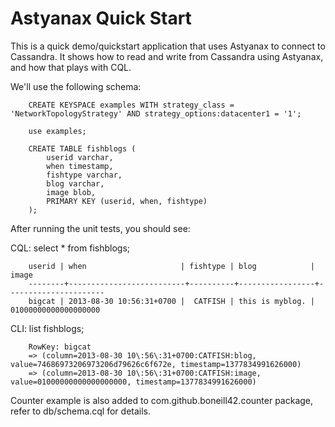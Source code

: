 Astyanax Quick Start
===========================

This is a quick demo/quickstart application that uses Astyanax to connect to Cassandra.  It shows how to read and write from Cassandra using Astyanax, and how that plays with CQL.

We'll use the following schema:

		CREATE KEYSPACE examples WITH strategy_class = 'NetworkTopologyStrategy' AND strategy_options:datacenter1 = '1';
  
		use examples;

		CREATE TABLE fishblogs (
			userid varchar,
			when timestamp,
			fishtype varchar,
			blog varchar,
			image blob,
			PRIMARY KEY (userid, when, fishtype)
		);

After running the unit tests, you should see:

CQL: select * from fishblogs;

		userid | when                     | fishtype | blog            | image
		--------+--------------------------+----------+-----------------+----------------------
		bigcat | 2013-08-30 10:56:31+0700 |  CATFISH | this is myblog. | 01000000000000000000

CLI: list fishblogs;

		RowKey: bigcat
		=> (column=2013-08-30 10\:56\:31+0700:CATFISH:blog, value=74686973206973206d79626c6f672e, timestamp=1377834991626000)
		=> (column=2013-08-30 10\:56\:31+0700:CATFISH:image, value=01000000000000000000, timestamp=1377834991626000)

Counter example is also added to com.github.boneill42.counter package, refer to db/schema.cql for details.